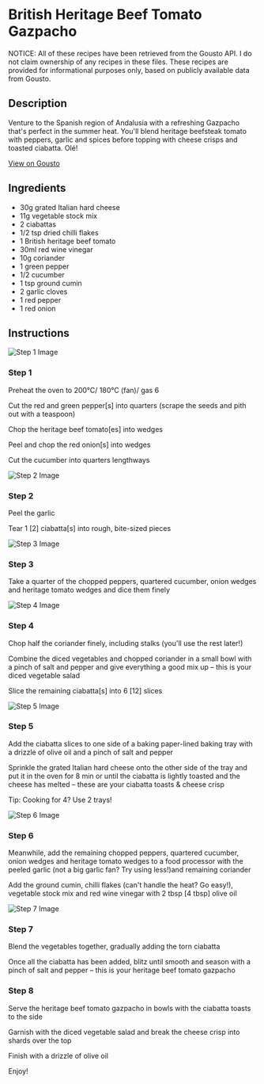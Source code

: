 # British Heritage Beef Tomato Gazpacho 

NOTICE: All of these recipes have been retrieved from the Gousto API. I do not claim ownership of any recipes in these files. These recipes are provided for informational purposes only, based on publicly available data from Gousto.

## Description

Venture to the Spanish region of Andalusia with a refreshing Gazpacho that's perfect in the summer heat. You'll blend heritage beefsteak tomato with peppers, garlic and spices before topping with cheese crisps and toasted ciabatta. Olé!

[View on Gousto](https://www.gousto.co.uk/recipes/cookbook/british-heritage-beef-tomato-gazpacho-with-cheese-crisps)

## Ingredients

- 30g grated Italian hard cheese
- 11g vegetable stock mix
- 2 ciabattas
- 1/2 tsp dried chilli flakes
- 1 British heritage beef tomato
- 30ml red wine vinegar
- 10g coriander
- 1 green pepper
- 1/2 cucumber
- 1 tsp ground cumin
- 2 garlic cloves
- 1 red pepper
- 1 red onion

## Instructions

![Step 1 Image](https://production-media.gousto.co.uk/cms/recipe-step-image/step-1-1655205963373-x200.jpg)

### Step 1

Preheat the oven to 200°C/ 180°C (fan)/ gas 6

Cut the red and green pepper<span class="text-danger">[s]</span> into quarters (scrape the seeds and pith out with a teaspoon)

Chop the heritage beef tomato<span class="text-danger">[es]</span> into wedges

Peel and chop the red onion<span class="text-danger">[s]</span> into wedges

Cut the cucumber into quarters lengthways

![Step 2 Image](https://production-media.gousto.co.uk/cms/recipe-step-image/step-2-1655205969627-x200.jpg)

### Step 2

Peel the garlic

Tear 1<span class="text-danger"> [2] </span>ciabatta<span class="text-danger">[s]</span> into rough, bite-sized pieces

![Step 3 Image](https://production-media.gousto.co.uk/cms/recipe-step-image/step-3-1655205977357-x200.jpg)

### Step 3

Take a quarter of the chopped peppers, quartered cucumber, onion wedges and heritage tomato wedges and dice them finely

![Step 4 Image](https://production-media.gousto.co.uk/cms/recipe-step-image/step-4-1655205991448-x200.jpg)

### Step 4

Chop half the coriander finely, including stalks (you'll use the rest later!)

Combine the diced vegetables and chopped coriander in a small bowl with a pinch of salt and pepper and give everything a good mix up – this is your diced vegetable salad

Slice the remaining ciabatta<span class="text-danger">[s]</span> into 6 <span class="text-danger">[12] </span>slices

![Step 5 Image](https://production-media.gousto.co.uk/cms/recipe-step-image/step-5-1655206007657-x200.jpg)

### Step 5

Add the ciabatta slices to one side of a baking paper-lined baking tray with a drizzle of olive oil and a pinch of salt and pepper

Sprinkle the grated Italian hard cheese onto the other side of the tray and put it in the oven for 8 min or until the ciabatta is lightly toasted and the cheese has melted – these are your ciabatta toasts & cheese crisp

Tip: Cooking for 4? Use 2 trays!

![Step 6 Image](https://production-media.gousto.co.uk/cms/recipe-step-image/step-6-1655206040039-x200.jpg)

### Step 6

Meanwhile, add the remaining chopped peppers, quartered cucumber, onion wedges and heritage tomato wedges to a food processor with the peeled garlic (not a big garlic fan? Try using less!)and remaining coriander

Add the ground cumin, chilli flakes (can't handle the heat? Go easy!), vegetable stock mix and red wine vinegar with 2 tbsp <span class="text-danger">[4 tbsp]</span> olive oil

![Step 7 Image](https://production-media.gousto.co.uk/cms/recipe-step-image/step-7-1655206050552-x200.jpg)

### Step 7

Blend the vegetables together, gradually adding the torn ciabatta

Once all the ciabatta has been added, blitz until smooth and season with a pinch of salt and pepper – this is your heritage beef tomato gazpacho

### Step 8

Serve the heritage beef tomato gazpacho in bowls with the ciabatta toasts to the side

Garnish with the diced vegetable salad and break the cheese crisp into shards over the top

Finish with a drizzle of olive oil

Enjoy!

